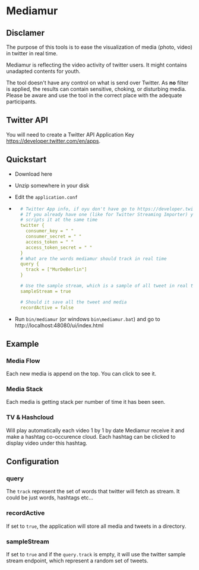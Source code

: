 # Mediamur
## Disclamer
The purpose of this tools is to ease the visualization of media (photo, video) in twitter in real time.

Mediamur is reflecting the video activity of twitter users. It might contains unadapted contents for youth.

The tool doesn't have any control on what is send over Twitter. As **no** filter is applied, the results can contain sensitive, choking, or disturbing media.
Please be aware and use the tool in the correct place with the adequate participants.

## Twitter API
You will need to create a Twitter API Application Key https://developer.twitter.com/en/apps.

## Quickstart
* Download here
* Unzip somewhere in your disk
* Edit the `application.conf` 
*   ```yaml
      # Twitter App info, if oyu don't have go to https://developer.twitter.com/en/apps and create an app.
      # If you already have one (like for Twitter Streaming Importer) you can reuse it, but you won't be able to use the 2
      # scripts it at the same time
      twitter {
        consumer_key = " "
        consumer_secret = " "
        access_token = " "
        access_token_secret = " "
      }
      # What are the words mediamur should track in real time
      query {
        track = ["MurDeBerlin"]
      }
    
      # Use the sample stream, which is a sample of all tweet in real time
      sampleStream = true
    
      # Should it save all the tweet and media
      recordActive = false
    ```
    
* Run `bin/mediamur` (or windows `bin\mediamur.bat`) and go to http://localhost:48080/ui/index.html
## Example
### Media Flow
Each new media is append on the top. You can click to see it.
### Media Stack
Each media is getting stack per number of time it has been seen.
### TV & Hashcloud
Will play automatically each video 1 by 1 by date Mediamur receive it and make a hashtag co-occurence cloud. 
Each hashtag can be clicked to display video under this hashtag.

## Configuration
### query
The `track` represent the set of words that twitter will fetch as stream. It could be just words, hashtags etc...
### recordActive
If set to `true`, the application will store all media and tweets in a directory.
### sampleStream
If set to `true` and if the `query.track` is empty, it will use the twitter sample stream endpoint, which represent a random set 
of tweets.